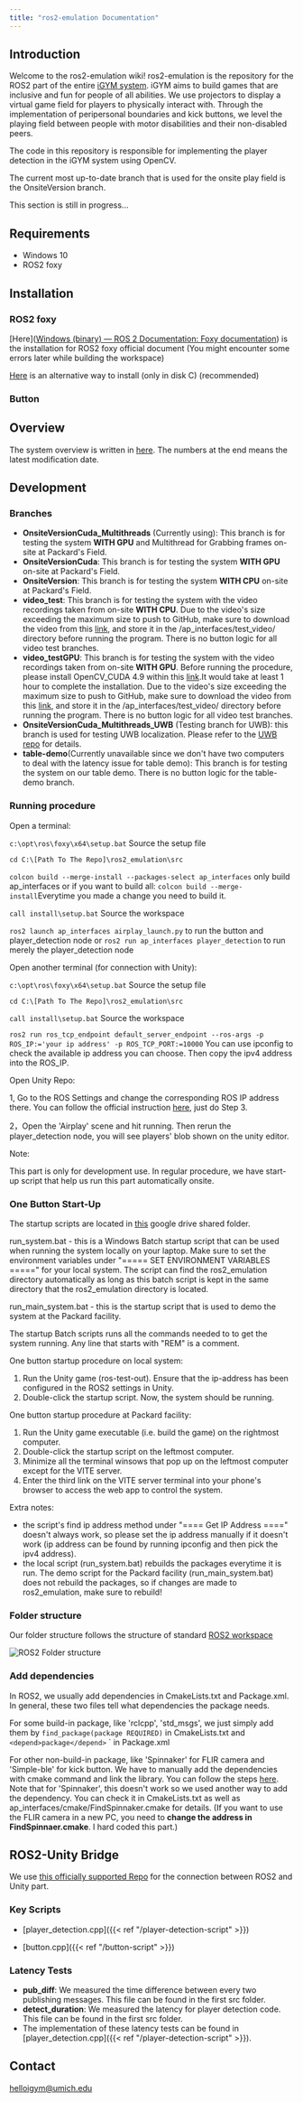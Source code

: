 ```yaml
---
title: "ros2-emulation Documentation"
---
```

## Introduction 

Welcome to the ros2-emulation wiki! ros2-emulation is the repository for the ROS2 part of the entire [iGYM system](https://www.igym.solutions/). iGYM aims to build games that are inclusive and fun for people of all abilities. We use projectors to display a virtual game field for players to physically interact with. Through the implementation of peripersonal boundaries and kick buttons, we level the playing field between people with motor disabilities and their non-disabled peers.

The code in this repository is responsible for implementing the player detection in the iGYM system using OpenCV.

The current most up-to-date branch that is used for the onsite play field is the OnsiteVersion branch.

This section is still in progress...

## Requirements
* Windows 10
* ROS2 foxy

## Installation

### ROS2 foxy

[Here]([Windows (binary) — ROS 2 Documentation: Foxy documentation](https://docs.ros.org/en/foxy/Installation/Windows-Install-Binary.html)) is the installation for ROS2 foxy official document (You might encounter some errors later while building the workspace)

[Here](https://ms-iot.github.io/ROSOnWindows/GettingStarted/SetupRos2.html) is an alternative way to install (only in disk C) (recommended)

### Button

## Overview

The system overview is written in [here](https://docs.google.com/presentation/d/1leWxa7IAV4V9gBXjTLt8Q2WAHMvET5B8hrSyY8mlWHI/edit?usp=drive_link). The numbers at the end means the latest modification date. 

## Development

### Branches

* **OnsiteVersionCuda_Multithreads** (Currently using): This branch is for testing the system **WITH GPU** and Multithread for Grabbing frames on-site at Packard's Field.
* **OnsiteVersionCuda**: This branch is for testing the system **WITH GPU** on-site at Packard's Field.
* **OnsiteVersion**: This branch is for testing the system **WITH CPU** on-site at Packard's Field.
* **video_test**: This branch is for testing the system with the video recordings taken from on-site **WITH CPU**. Due to the video's size exceeding the maximum size to push to GitHub, make sure to download the video from this [link](https://drive.google.com/file/d/1uPAa-w7rQWaxT7_s6YWcZ-Tj5pzy42DI/view?usp=drive_link), and store it in the /ap_interfaces/test_video/ directory before running the program. There is no button logic for all video test branches.
* **video_testGPU**: This branch is for testing the system with the video recordings taken from on-site **WITH GPU**. Before running the procedure, please install OpenCV_CUDA 4.9 within this [link](https://drive.google.com/file/d/1fTxBHLDgS5kJSOQfCRs_7UuPasXRqUHW/view?usp=drive_link).It would take at least 1 hour to complete the installation. Due to the video's size exceeding the maximum size to push to GitHub, make sure to download the video from this [link](https://drive.google.com/file/d/1uPAa-w7rQWaxT7_s6YWcZ-Tj5pzy42DI/view?usp=drive_link), and store it in the /ap_interfaces/test_video/ directory before running the program. There is no button logic for all video test branches.
* **OnsiteVersionCuda_Multithreads_UWB** (Testing branch for UWB): this branch is used for testing UWB localization. Please refer to the [UWB repo](https://github.com/IGYMAIRPLAY/UWB) for details.
* **table-demo**(Currently unavailable since we don't have two computers to deal with the latency issue for table demo): This branch is for testing the system on our table demo. There is no button logic for the table-demo branch.

### Running procedure

Open a terminal:

`c:\opt\ros\foxy\x64\setup.bat`  Source the setup file

`cd C:\[Path To The Repo]\ros2_emulation\src` 

`colcon build --merge-install --packages-select ap_interfaces` only build ap_interfaces or if you want to build all: `colcon build --merge-install`Everytime you made a change you need to build it.

`call install\setup.bat` Source the workspace

`ros2 launch ap_interfaces airplay_launch.py` to run the button and player_detection node or `ros2 run ap_interfaces player_detection` to run merely the player_detection node

Open another terminal (for connection with Unity):

`c:\opt\ros\foxy\x64\setup.bat`  Source the setup file

`cd C:\[Path To The Repo]\ros2_emulation\src` 

`call install\setup.bat` Source the workspace

`ros2 run ros_tcp_endpoint default_server_endpoint --ros-args -p ROS_IP:='your ip address' -p ROS_TCP_PORT:=10000` You can use ipconfig to check the available ip address you can choose. Then copy the ipv4 address into the ROS_IP.

Open Unity Repo:

1, Go to the ROS Settings and change the corresponding ROS IP address there. You can follow the official instruction [here](https://github.com/Unity-Technologies/Unity-Robotics-Hub/blob/main/tutorials/ros_unity_integration/setup.md#-unity-setup), just do Step 3.

2，Open the 'Airplay' scene and hit running. Then rerun the player_detection node, you will see players' blob shown on the unity editor.



Note:

This part is only for development use. In regular procedure, we have start-up script that help us run this part automatically onsite.

### One Button Start-Up

The startup scripts are located in [this](https://drive.google.com/drive/folders/1dst3uxRbtqcubARKFlGByCg3i5g69zFd?usp=drive_link) google drive shared folder.

run_system.bat - this is a Windows Batch startup script that can be used when running the system locally on your laptop. Make sure to set the environment variables under "===== SET ENVIRONMENT VARIABLES =====" for your local system. The script can find the ros2_emulation directory automatically as long as this batch script is kept in the same directory that the ros2_emulation directory is located.

run_main_system.bat - this is the startup script that is used to demo the system at the Packard facility. 

The startup Batch scripts runs all the commands needed to to get the system running. Any line that starts with "REM" is a comment.

One button startup procedure on local system:
1. Run the Unity game (ros-test-out). Ensure that the ip-address has been configured in the ROS2 settings in Unity.
2. Double-click the startup script. Now, the system should be running.

One button startup procedure at Packard facility:
1. Run the Unity game executable (i.e. build the game) on the rightmost computer.
2. Double-click the startup script on the leftmost computer.
3. Minimize all the terminal winsows that pop up on the leftmost computer except for the VITE server.
4. Enter the third link on the VITE server terminal into your phone's browser to access the web app to control the system.

Extra notes:
- the script's find ip address method under "==== Get IP Address ====" doesn't always work, so please set the ip address manually if it doesn't work (ip address can be found by running ipconfig and then pick the ipv4 address).
- the local script (run_system.bat) rebuilds the packages everytime it is run. The demo script for the Packard facility (run_main_system.bat) does not rebuild the packages, so if changes are made to ros2_emulation, make sure to rebuild!

### Folder structure

Our folder structure follows the structure of standard [ROS2 workspace](https://docs.ros.org/en/foxy/Tutorials/Beginner-Client-Libraries/Creating-A-Workspace/Creating-A-Workspace.html) 

![ROS2 Folder structure](/ROS2FolderStructure.png)

### Add dependencies

In ROS2, we usually add dependencies in CmakeLists.txt and Package.xml. In general, these two files tell what dependencies the package needs.

For some build-in package, like 'rclcpp', 'std_msgs',  we just simply add them by `find_package(package REQUIRED)` in CmakeLists.txt and `<depend>package</depend>` `  in Package.xml

For other non-build-in package, like 'Spinnaker' for FLIR camera and 'Simple-ble' for kick button. We have to manually add the dependencies with cmake command and link the library. You can follow the steps [here](https://docs.ros.org/en/foxy/How-To-Guides/Ament-CMake-Documentation.html?highlight=library). Note that for 'Spinnaker', this doesn't work so we used another way to add the dependency. You can check it in CmakeLists.txt as well as ap_interfaces/cmake/FindSpinnaker.cmake for details. (If you want to use the FLIR camera in a new PC, you need to **change the address in FindSpinnaer.cmake**. I hard coded this part.)

## ROS2-Unity Bridge

We use [this officially supported Repo](https://github.com/Unity-Technologies/Unity-Robotics-Hub/tree/main) for the connection between ROS2 and Unity part. 

### Key Scripts

* [player_detection.cpp]({{< ref "/player-detection-script" >}})

* [button.cpp]({{< ref "/button-script" >}})

### Latency Tests

* **pub_diff**: We measured the time difference between every two publishing messages. This file can be found in the first src folder.
* **detect_duration**: We measured the latency for player detection code. This file can be found in the first src folder.
* The implementation of these latency tests can be found in [player_detection.cpp]({{< ref "/player-detection-script" >}}).

## Contact 
helloigym@umich.edu
